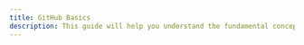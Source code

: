 ```yaml
---
title: GitHub Basics
description: This guide will help you understand the fundamental concepts of GitHub, including repositories, branches, commits, pull requests and more.
---
```

